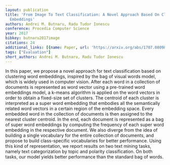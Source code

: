 ```yaml
---
layout: publication
title: 'From Image To Text Classification: A Novel Approach Based On Clustering Word
  Embeddings'
authors: Andrei M. Butnaru, Radu Tudor Ionescu
conference: Procedia Computer Science
year: 2017
bibkey: butnaru2017image
citations: 24
additional_links: [{name: Paper, url: 'https://arxiv.org/abs/1707.08098'}]
tags: ["Evaluation"]
short_authors: Andrei M. Butnaru, Radu Tudor Ionescu
---
```

In this paper, we propose a novel approach for text classification based on
clustering word embeddings, inspired by the bag of visual words model, which is
widely used in computer vision. After each word in a collection of documents is
represented as word vector using a pre-trained word embeddings model, a k-means
algorithm is applied on the word vectors in order to obtain a fixed-size set of
clusters. The centroid of each cluster is interpreted as a super word embedding
that embodies all the semantically related word vectors in a certain region of
the embedding space. Every embedded word in the collection of documents is then
assigned to the nearest cluster centroid. In the end, each document is
represented as a bag of super word embeddings by computing the frequency of
each super word embedding in the respective document. We also diverge from the
idea of building a single vocabulary for the entire collection of documents,
and propose to build class-specific vocabularies for better performance. Using
this kind of representation, we report results on two text mining tasks, namely
text categorization by topic and polarity classification. On both tasks, our
model yields better performance than the standard bag of words.